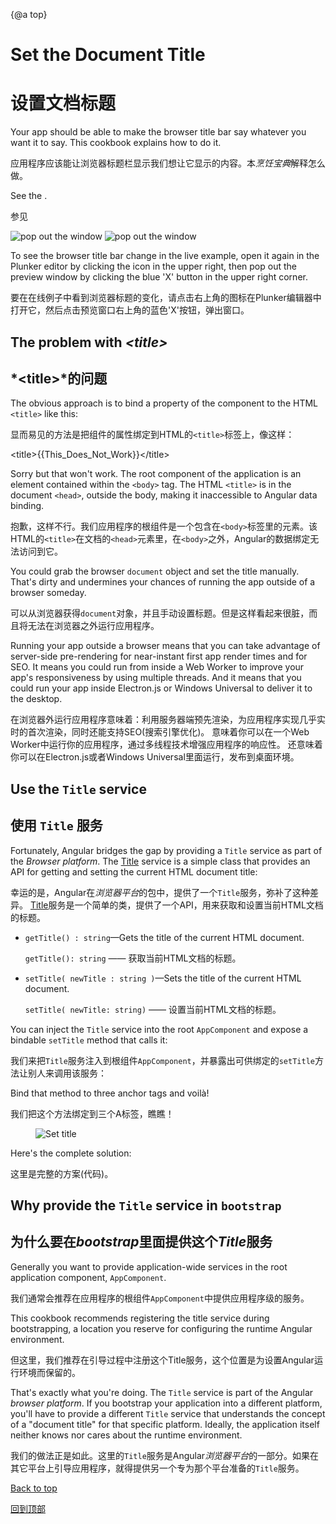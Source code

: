 {@a top}

# Set the Document Title

# 设置文档标题

Your app should be able to make the browser title bar say whatever you want it to say.
This cookbook explains how to do it.

应用程序应该能让浏览器标题栏显示我们想让它显示的内容。本*烹饪宝典*解释怎么做。

See the <live-example name="set-document-title"></live-example>.

参见<live-example name="set-document-title"></live-example>

<div class="l-sub-section">
  <img src='generated/images/plunker/plunker-switch-to-editor-button.png'alt="pop out the window" class="right">
  <img src='generated/images/plunker/plunker-separate-window-button.png' alt="pop out the window" class="right">

  To see the browser title bar change in the live example,
  open it again in the Plunker editor by clicking the icon in the upper right,
  then pop out the preview window by clicking the blue 'X' button in the upper right corner.
  
  要在在线例子中看到浏览器标题的变化，请点击右上角的图标在Plunker编辑器中打开它，然后点击预览窗口右上角的蓝色'X'按钮，弹出窗口。

</div>

## The problem with *&lt;title&gt;*

## *&lt;title&gt;*的问题

The obvious approach is to bind a property of the component to the HTML `<title>` like this:

显而易见的方法是把组件的属性绑定到HTML的`<title>`标签上，像这样：


<code-example format=''>
  &lt;title&gt;{{This_Does_Not_Work}}&lt;/title&gt;

</code-example>

Sorry but that won't work.
The root component of the application is an element contained within the `<body>` tag.
The HTML `<title>` is in the document `<head>`, outside the body, making it inaccessible to Angular data binding.

抱歉，这样不行。我们应用程序的根组件是一个包含在`<body>`标签里的元素。该HTML的`<title>`在文档的`<head>`元素里，在`<body>`之外，Angular的数据绑定无法访问到它。

You could grab the browser `document` object and set the title manually.
That's dirty and undermines your chances of running the app outside of a browser someday.

可以从浏览器获得`document`对象，并且手动设置标题。但是这样看起来很脏，而且将无法在浏览器之外运行应用程序。


<div class="l-sub-section">

  Running your app outside a browser means that you can take advantage of server-side
  pre-rendering for near-instant first app render times and for SEO.  It means you could run from
  inside a Web Worker to improve your app's responsiveness by using multiple threads.  And it
  means that you could run your app inside Electron.js or Windows Universal to deliver it to the desktop.

在浏览器外运行应用程序意味着：利用服务器端预先渲染，为应用程序实现几乎实时的首次渲染，同时还能支持SEO(搜索引擎优化)。
意味着你可以在一个Web Worker中运行你的应用程序，通过多线程技术增强应用程序的响应性。
还意味着你可以在Electron.js或者Windows Universal里面运行，发布到桌面环境。


</div>

## Use the `Title` service

## 使用 `Title` 服务

Fortunately, Angular bridges the gap by providing a `Title` service as part of the *Browser platform*.
The [Title](api/platform-browser/Title) service is a simple class that provides an API
for getting and setting the current HTML document title:
  
幸运的是，Angular在*浏览器平台*的包中，提供了一个`Title`服务，弥补了这种差异。
[Title](api/platform/browser/Title-class)服务是一个简单的类，提供了一个API，用来获取和设置当前HTML文档的标题。

* `getTitle() : string`&mdash;Gets the title of the current HTML document.

  `getTitle(): string` —— 获取当前HTML文档的标题。


* `setTitle( newTitle : string )`&mdash;Sets the title of the current HTML document.

  `setTitle( newTitle: string)` —— 设置当前HTML文档的标题。


You can inject the `Title` service into the root `AppComponent` and expose a bindable `setTitle` method that calls it:

我们来把`Title`服务注入到根组件`AppComponent`，并暴露出可供绑定的`setTitle`方法让别人来调用该服务：


<code-example path="set-document-title/src/app/app.component.ts" region="class" title="src/app/app.component.ts (class)" linenums="false"></code-example>

Bind that method to three anchor tags and voilà!

我们把这个方法绑定到三个A标签，瞧瞧！


<figure>
  <img src="generated/images/guide/set-document-title/set-title-anim.gif" alt="Set title">
</figure>

Here's the complete solution:

这里是完整的方案(代码)。


<code-tabs>
  <code-pane title="src/main.ts" path="set-document-title/src/main.ts"></code-pane>
  <code-pane title="src/app/app.module.ts" path="set-document-title/src/app/app.module.ts"></code-pane>
  <code-pane title="src/app/app.component.ts" path="set-document-title/src/app/app.component.ts"></code-pane>
</code-tabs>

## Why provide the `Title` service in `bootstrap`

## 为什么要在*bootstrap*里面提供这个*Title*服务

Generally you want to provide application-wide services in the root application component, `AppComponent`.

我们通常会推荐在应用程序的根组件`AppComponent`中提供应用程序级的服务。

This cookbook recommends registering the title service during bootstrapping,
a location you reserve for configuring the runtime Angular environment.

但这里，我们推荐在引导过程中注册这个Title服务，这个位置是为设置Angular运行环境而保留的。

That's exactly what you're doing.
The `Title` service is part of the Angular *browser platform*.
If you bootstrap your application into a different platform,
you'll have to provide a different `Title` service that understands
the concept of a "document title" for that specific platform.
Ideally, the application itself neither knows nor cares about the runtime environment.

我们的做法正是如此。这里的`Title`服务是Angular*浏览器平台*的一部分。如果在其它平台上引导应用程序，就得提供另一个专为那个平台准备的`Title`服务。


[Back to top](guide/set-document-title#top)

[回到顶部](guide/set-document-title#top)
